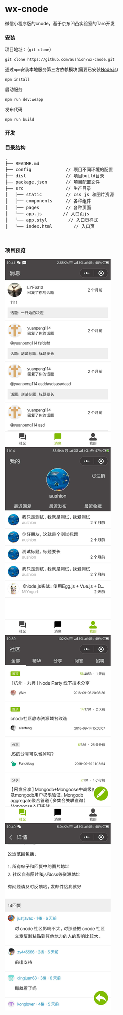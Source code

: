 # wx-cnode
微信小程序版的cnode，基于京东凹凸实验室的Taro开发




### 安装

项目地址：（`git clone`）

```shell
git clone https://github.com/aushion/wx-cnode.git
```

通过`npm`安装本地服务第三方依赖模块(需要已安装[Node.js](https://nodejs.org/))

```
npm install
```

启动服务

```
npm run dev:weapp
```

发布代码
```
npm run build
```

### 开发

### 目录结构
<pre>
.
├── README.md           
├── config             // 项目不同环境的配置
├── dist               // 项目build目录
├── package.json       // 项目配置文件
├── src                // 生产目录
│   ├── static         // css js 和图片资源
│   ├── components     // 各种组件
│   ├── pages          // 各种页面
│   └── app.js        // 入口页js
│   └── app.styl        // 入口页样式
│   └── index.html        // 入口页


</pre>
### 项目预览
<img src="https://github.com/aushion/markdownPictures/blob/master/WechatIMG3.jpeg" width="338" height="600" align="left">
<img src="https://github.com/aushion/markdownPictures/blob/master/WechatIMG4.jpeg" width="338" height="600" align="left">
<img src="https://github.com/aushion/markdownPictures/blob/master/WechatIMG5.jpeg" width="338" height="600" align="left">
<img src="https://github.com/aushion/markdownPictures/blob/master/WechatIMG6.jpeg" width="338" height="600" align="left">

 


